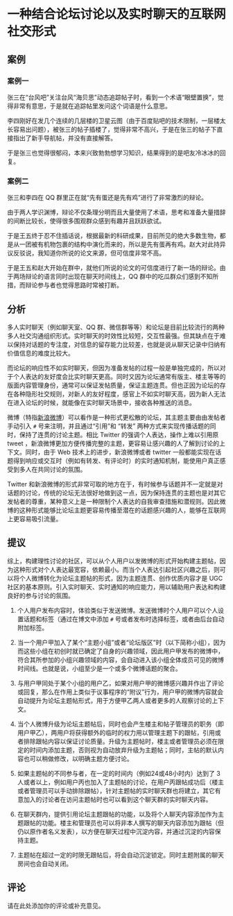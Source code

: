 # 一种结合论坛讨论以及实时聊天的互联网社交形式

## 案例

### 案例一

张三在“台风吧”关注台风“海贝思”动态追踪帖子时，看到一个术语“眼壁置换”，觉得非常有意思，于是就在追踪帖里发问这个词语是什么意思。  

李四刚好在发几个连续的几层楼的卫星云图（由于百度贴吧的技术限制，一层楼太长容易出问题），被张三的帖子插楼了，觉得非常不高兴，于是在张三的帖子下直接指出了新手导航帖，并没有直接解答。

于是张三也觉得很郁闷，本来兴致勃勃想学习知识，结果得到的是吧友冷冰冰的回复。

### 案例二

张三和李四在 QQ 群里正在就“先有蛋还是先有鸡”进行了非常激烈的辩论。

由于两人学识渊博，辩论不仅条理分明而且大量使用了术语，思考和准备大量措辞的间断比较长，使得很多围观群众感到有趣并且跃跃欲试。

于是王五终于忍不住插话说，根据最新的科研成果，目前所见的绝大多数生物，都是从一团被有机物包裹的结构中演化而来的，所以是先有蛋再有鸡。赵大对此持异议反驳说，我知道你所说的论文来源，但可信度非常不高。

于是王五和赵大开始在群中，就他们所说的论文的可信度进行了新一场的辩论。由于两场辩论的语言同时出现在聊天时间线上，QQ 群中的吃瓜群众们感到不知所措，而辩论参与者也觉得思路时常被打断。

## 分析

多人实时聊天（例如聊天室、QQ 群、微信群等等）和论坛是目前比较流行的两种多人社交沟通组织形式。实时聊天的时效性比较短，交互性最强。但其缺点在于难以保持对话题的专注度，对信息的留存能力比较差，也就是说从聊天记录中归纳有价值信息的难度比较大。

而论坛的响应性不如实时聊天，但因为准备发帖的过程一般是单独完成的，所以对于个人表达的友好度会比实时聊天更高。同时又因为论坛通常有版主、楼主等等的版面内容管理身份，通常可以保证发帖质量，保证主题连贯。但也正因为论坛的存在各种隐形社交规则，对新人的友好程度，感官上不如实时聊天高，因为新人无法在进入论坛的时候，就能像在实时聊天场景中，接收各种推送的消息。

微博（特指[新浪微博](https://weibo.com)）可以看作是一种形式更松散的论坛，其主题主要由由发帖者手动引入 `#` 号来注明，并且通过“引用”和 “转发” 两种方式来实现传播话题的同时，保持了连贯的讨论主题。相比 Twitter 的强调个人表达，操作上难以引用原 tweet ，新浪微博更加方便传播完整的主题，更容易让感兴趣的人了解到讨论的上下文。同时，由于 Web 技术上的进步，新浪微博或者 twitter 一般都能实现在话题得到响应或交互时（例如有转发、有评论时）的实时通知机制，能使用户真正感受到多人在共同讨论的氛围。

Twitter 和新浪微博的形式非常可取的地方在于，有时候参与话题并不一定就是对话题的讨论，传统的论坛无法很好地做到这一点，因为保持连贯的主题也是对其它发帖者的尊重，某种意义上是一种限制个人表达的自我审查措施和潜规则。因此微博的这种形式能够比论坛主题更容易传播至潜在的话题感兴趣的人，能够在互联网上更容易吸引流量。

## 提议

综上，构建理性讨论的社区，可以从个人用户以发微博的形式开始构建主题帖，因为这种形式对个人表达最宽容，依赖最小。而当个人表达引起社区兴趣之后，则可以将个人微博转化为论坛主题帖的形式，因为主题连贯、创作优质内容才是 UGC 社区的基本原则。引入实时聊天、实时通知的响应能力，用以辅助用户表达和构建良好的参与讨论的氛围。

1. 个人用户发布内容时，体验类似于发送微博。发送微博时个人用户可以个人设置话题和标签（通过在博文中添加 `#` 号或者发布时选择标签，或者由后台自动附加标签。

2. 当一个用户甲加入了某个“主题小组”或者“论坛版区”时（以下简称小组），因为而这些小组在初创时就已确定了自身的兴趣领域，因此用户甲发布的微博中，符合其所参加的小组兴趣领域的内容，会自动进入该小组全体成员可见的微博时间线。也就是说，小组至少是一个或多个微博话题的聚合。

3. 与用户甲同处于某个小组的用户乙，如果对用户甲的微博感兴趣并作出了评论或回复，那么在作用上类似于议事程序的“附议”行为，用户甲的微博内容就会自动提升为论坛主题帖形式，用于方便甲乙两人或者更多的人观察讨论的上下文。

4. 当个人微博升级为论坛主题帖后，同时也会产生楼主和帖子管理员的职务（即用户甲乙），两用户将获得额外的临时的权力用以管理主题下的跟帖，引用或者排除跟帖内容以保证讨论质量。升级为主题帖时，楼主或者管理员必须在限定的时间内添加主题，否则视为自动放弃升级为主题帖；同时，主帖的默认内容也可以稍做修改，以明确主题方便讨论。

5. 如果主题帖的不同参与者，在一定的时间内（例如24或48小时内）达到了 3 人或者以上，例如用户丙也加入了主题帖的讨论，在用户丙跟帖成功后（楼主或者管理员可以手动排除跟帖），针对主题帖的实时聊天群也将建立，其它有意加入的讨论者在访问主题帖时也可以看到这个聊天群的实时聊天内容。

6. 在聊天群内，提供引用论坛主题跟帖的功能，以及将个人聊天内容添加作为主题跟帖的功能。楼主和管理员也可以将非本人撰写的聊天内容添加为跟帖（但仍以原作者名义发表），以方便在聊天过程中沉淀内容，并通过沉淀的内容保持主题。

7. 主题帖在超过一定的时限无跟帖后，将会自动沉淀锁定。同时主题附属的聊天房间也会自动关闭。

## 评论

请在此处添加你的评论或补充意见。

